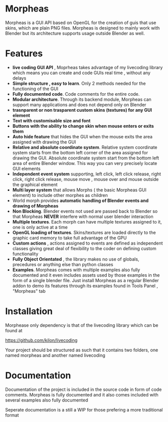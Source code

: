 # Morpheas
Morpheas is a GUI API based on OpenGL for the creation of guis that use skins, which are plain PNG files. Morpheas is designed to mainly work with Blender but its architecture supports usage outside Blender as well.
# Features
* **live coding GUI API** , Moprheas takes advantage of my livecoding library which means you can create and code GUIs real time , without any delays
* **Simple structure , easy to learn**. Only 2 methods needed for the functioning of the GUI
* **Fully documented code**. Code comments for the entire code.
* **Modular architecture**. Through its backend module, Morpheas can support many applications and does not depend only on Blender
* **trasnparent or non trasparent custom skins (textures) for any GUI element**
* **Text with customisable size and font**
* **Buttons with the ability to change skin when mouse enters or exits them**
* **Auto hide feature** that hides the GUI when the mouse exits the area assigned with drawing the GUI
* **Relative and absolute coordinate system**. Relative system coordinate system starts from the bottom left corner of the area assigned for drawing the GUI. Absolute coordinate system start from the bottom left area of entire Blender window. This way you can very precisely locate GUI elements
* **Independent event system** supporting, left click, left click release, right click, right click release, mouse move , mouse over and mouse outside the graphical element
* **Multi layer system** that allows Morphs ( the basic Morpheas GUI element) to include other morphes as children
* World morph provides **automatic handling of Blender events and drawing of Morpheas**
* **Non Blocking**. Blender events not used are passed back to Blender so that Morpheas **NEVER** interfere with normal user blender interaction 
* **Multiple textures**. Each morph can have multiple textures assigned to it, one is only active at a time
* **OpenGL loading of textures**. Skins/textures are loaded directly to the graphic card memory to take full advantage of the GPU
* **Custom actions** , actions assigned to events are defined as independent classes giving great deal of flexibility to the coder on defining custom functionality
* **Fully Object Orientated** , the library makes no use of globals, precedures or anything else than python classes
* **Examples**. Morpheas comes with multiple examples also fully documented and it even includes assets used by those examples in the form of a single blender file. Just install Morpheas as a regular Blender addon to demo its features through its examples found in Tools Panel , "Morpheas" tab

# Installation

Morphease only dependency is that of the livecoding library which can be found at

https://github.com/kilon/livecoding

Your project should be structured as such that it contains two folders, one named morpheas and another named livecoding
# Documentation

Documentation of the project is included in the source code in form of code comments. Morpheas is fully documented and it also comes included with several examples also fully documented

Seperate documentation is a still a WIP for those prefering a more traditional format
